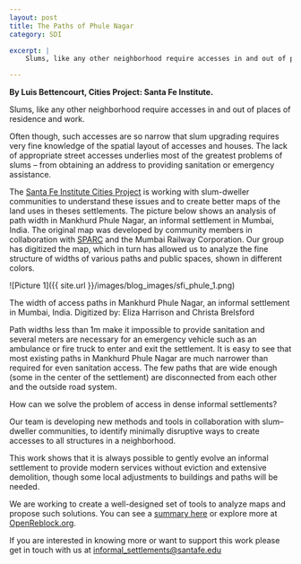 ```yaml
---
layout: post
title: The Paths of Phule Nagar
category: SDI

excerpt: |
    Slums, like any other neighborhood require accesses in and out of places of residence and work.

---
```


**By Luis Bettencourt, Cities Project: Santa Fe Institute.**

Slums, like any other neighborhood require accesses in and out of places of residence and work.

Often though, such accesses are so narrow that slum upgrading requires very fine knowledge of the spatial layout of accesses and houses. The lack of appropriate street accesses underlies most of the greatest problems of slums – from obtaining an address to providing sanitation or emergency assistance.

The <a href="http://www.santafe.edu/research/cities-scaling-and-sustainability/">Santa Fe Institute Cities Project</a> is working with slum-dweller communities to understand these issues and to create better maps of the land uses in theses settlements. The picture below shows an analysis of path width in Mankhurd Phule Nagar, an informal settlement in Mumbai, India. The original map was developed by community members in collaboration with <a href="http://www.sparcindia.org/">SPARC</a> and the Mumbai Railway Corporation. Our group has digitized the map, which in turn has allowed us to analyze the fine structure of widths of various paths and public spaces, shown in different colors.


![Picture 1]({{ site.url }}/images/blog_images/sfi_phule_1.png)

<div class="caption">The width of access paths in Mankhurd Phule Nagar, an informal settlement in Mumbai, India. Digitized by: Eliza Harrison and Christa Brelsford</div>

Path widths less than 1m make it impossible to provide sanitation and several meters are necessary for an emergency vehicle such as an ambulance or fire truck to enter and exit the settlement. It is easy to see that most existing paths in Mankhurd Phule Nagar are much narrower than required for even sanitation access.  The few paths that are wide enough (some in the center of the settlement) are disconnected from each other and the outside road system.

How can we solve the problem of access in dense informal settlements?

Our team is developing new methods and tools in collaboration with slum–dweller communities, to identify minimally disruptive ways to create accesses to all structures in a neighborhood.

This work shows that it is always possible to gently evolve an informal settlement to provide modern services without eviction and extensive demolition, though some local adjustments to buildings and paths will be needed.

We are working to create a well-designed set of tools to analyze maps and propose such solutions. You can see a <a href="https://challenges.openideo.com/challenge/urban-resilience/beneficiary-feedback/openreblock-empowering-community-resilient-development-with-new-planning-tools">summary here</a> or explore more at <a href="http://openreblock.org">OpenReblock.org</a>.

If you are interested in knowing more or want to support this work please get in touch with us at informal_settlements@santafe.edu
